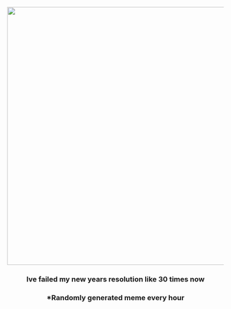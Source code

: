 <p align="center">
        <img src="https://i.redd.it/ytj69z64mzs91.jpg" width="600" height="600">
        </p>
        <h3 align="center">Ive failed my new years resolution like 30 times now</h3>
        <h3 align="center">*Randomly generated meme every hour</h3>
    